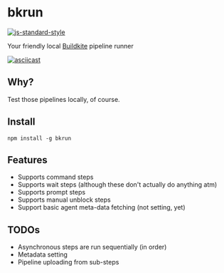 # bkrun

[![js-standard-style](https://img.shields.io/badge/code%20style-standard-brightgreen.svg)](http://standardjs.com/)

Your friendly local [Buildkite](https://buildkite.com/) pipeline runner

[![asciicast](https://asciinema.org/a/d1z752j8coyirw2voj8btyctt.png)](https://asciinema.org/a/d1z752j8coyirw2voj8btyctt)

## Why?

Test those pipelines locally, of course.

## Install

```
npm install -g bkrun
```

## Features

* Supports command steps
* Supports wait steps (although these don't actually do anything atm)
* Supports prompt steps
* Supports manual unblock steps
* Support basic agent meta-data fetching (not setting, yet)

## TODOs

* Asynchronous steps are run sequentially (in order)
* Metadata setting
* Pipeline uploading from sub-steps
